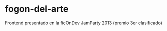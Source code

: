 fogon-del-arte
==============

Frontend presentado en la ficOnDev JamParty 2013 (premio 3er clasificado)
